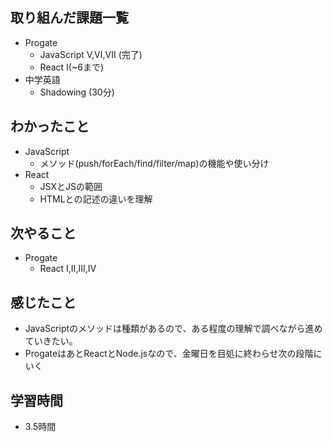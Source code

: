 ## 取り組んだ課題一覧
- Progate
  - JavaScript Ⅴ,Ⅵ,Ⅶ (完了)
  - React Ⅰ(~6まで)
- 中学英語
  - Shadowing (30分)
## わかったこと
- JavaScript
  - メソッド(push/forEach/find/filter/map)の機能や使い分け
- React
  - JSXとJSの範囲
  - HTMLとの記述の違いを理解
## 次やること
- Progate
  - React Ⅰ,Ⅱ,Ⅲ,Ⅳ
## 感じたこと
- JavaScriptのメソッドは種類があるので、ある程度の理解で調べながら進めていきたい。
- ProgateはあとReactとNode.jsなので、金曜日を目処に終わらせ次の段階にいく
## 学習時間
- 3.5時間
